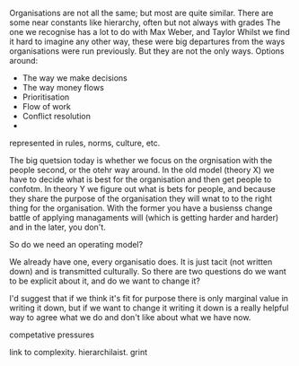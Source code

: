 Organisations are not all the same; but most are quite similar.
There are some near constants like hierarchy, often but not always with grades
The one we recognise has a lot to do with Max Weber, and Taylor
Whilst we find it hard to imagine any other way, these were big departures from the ways organisations were run previously.
But they are not the only ways.
Options around:
* The way we make decisions
* The way money flows
* Prioritisation
* Flow of work
* Conflict resolution
*
represented in rules, norms, culture, etc.

The big quetsion today is whether we focus on the orgnisation with the people second, or the otehr way around.
In the old model (theory X) we have to decide what is best for the organisation and then get people to confotm. In theory Y we figure out what is bets for people, and because they share the purpose of the organisation they will wnat to to the right thing for the organisation. With the former you have a busienss change battle of applying managaments will (which is getting harder and harder) and in the later, you don't.

So do we need an operating model?

We already have one, every organisatio does. It is just tacit (not written down) and is transmitted culturally.  So there are two questions do we want to be explicit about it, and do we want to change it?

I'd suggest that if we think it's fit for purpose there is only marginal value in writing it down, but if we want to change it writing it down is a really helpful way to agree what we do and don't like about what we have now.

competative pressures

link to complexity. hierarchilaist. grint
